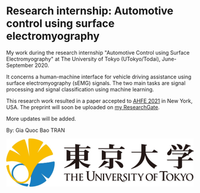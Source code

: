 # Research internship: Automotive control using surface electromyography
My work during the research internship "Automotive Control using Surface Electromyography" at The University of Tokyo (UTokyo/Todai), June-September 2020.

It concerns a human-machine interface for vehicle driving assistance using surface electromyography (sEMG) signals. The two main tasks are signal processing and signal classification using machine learning.

This research work resulted in a paper accepted to [AHFE 2021](http://2021.ahfe.org/) in New York, USA. The preprint will soon be uploaded on [my ResearchGate](https://www.researchgate.net/profile/Gia_Quoc_Bao_Tran).

More updates will be added.

By: Gia Quoc Bao TRAN 

![UTokyo logo](https://github.com/TRAN-Gia-Quoc-Bao/Project-Automotive-Control-using-Surface-Electromyography/blob/main/UTokyo.jpg)
